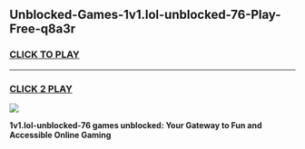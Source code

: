 
## Unblocked-Games-1v1.lol-unblocked-76-Play-Free-q8a3r
<h3>
<a href="https://premium76.site?title=1v1.lol-unblocked-76&ref=18A1">CLICK TO PLAY</a></h3>
<hr>

<h3>
<a href="https://premium76.site?title=1v1.lol-unblocked-76&ref=18A1">CLICK 2 PLAY</a>
  
</h3>

<a href="https://premium76.site?title=1v1.lol-unblocked-76&ref=18A1"><img src="https://clearcache.store/games.png"></a>


**1v1.lol-unblocked-76 games unblocked: Your Gateway to Fun and Accessible Online Gaming**
